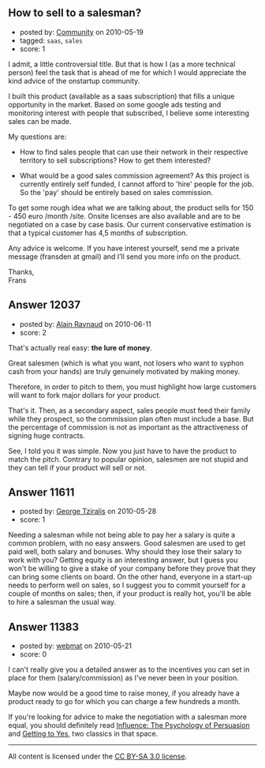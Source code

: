 ## How to sell to a salesman?

- posted by: [Community](https://stackexchange.com/users/-1/-1-community) on 2010-05-19
- tagged: `saas`, `sales`
- score: 1

I admit, a little controversial title. But that is how I (as a more technical person) feel the task that is ahead of me for which I would appreciate the kind advice of the onstartup community.

I built this product (available as a saas subscription) that fills a unique opportunity in the market. Based on some google ads testing and monitoring interest with people that subscribed, I believe some interesting sales can be made.

My questions are:

 - How to find sales people that can use their network in their respective territory to sell subscriptions? How to get them interested? 

 - What would be a good sales commission agreement? As this project is currently entirely self funded, I cannot afford to 'hire' people for the job. So the 'pay' should be entirely based on sales commission. 

To get some rough idea what we are talking about, the product sells for 150 - 450 euro /month /site. Onsite licenses are also available and are to be negotiated on a case by case basis. Our current conservative estimation is that a typical customer has 4,5 months of subscription.

Any advice is welcome. If you have interest yourself, send me a private message (fransden at gmail) and I’ll send you more info on the product.

Thanks,  
Frans



## Answer 12037

- posted by: [Alain Raynaud](https://stackexchange.com/users/-1/502-alain-raynaud) on 2010-06-11
- score: 2

That's actually real easy: **the lure of money**.

Great salesmen (which is what you want, not losers who want to syphon cash from your hands) are truly genuinely motivated by making money.

Therefore, in order to pitch to them, you must highlight how large customers will want to fork major dollars for your product.

That's it. Then, as a secondary aspect, sales people must feed their family while they prospect, so the commission plan often must include a base. But the percentage of commission is not as important as the attractiveness of signing huge contracts.

See, I told you it was simple. Now you just have to have the product to match the pitch. Contrary to popular opinion, salesmen are not stupid and they can tell if your product will sell or not.


## Answer 11611

- posted by: [George Tziralis](https://stackexchange.com/users/-1/3539-george-tziralis) on 2010-05-28
- score: 1

Needing a salesman while not being able to pay her a salary is quite a common problem, with no easy answers. Good salesmen are used to get paid well, both salary and bonuses. Why should they lose their salary to work with you? Getting equity is an interesting answer, but I guess you won't be willing to give a stake of your company before they prove that they can bring some clients on board.
On the other hand, everyone in a start-up needs to perform well on sales, so I suggest you to commit yourself for a couple of months on sales; then, if your product is really hot, you'll be able to hire a salesman the usual way.


## Answer 11383

- posted by: [webmat](https://stackexchange.com/users/-1/1657-webmat) on 2010-05-21
- score: 0

I can't really give you a detailed answer as to the incentives you can set in place for them (salary/commission) as I've never been in your position.

Maybe now would be a good time to raise money, if you already have a product ready to go for which you can charge a few hundreds a month.

If you're looking for advice to make the negotiation with a salesman more equal, you should definitely read [Influence: The Psychology of Persuasion](http://www.amazon.com/Influence-Psychology-Persuasion-Business-Essentials/dp/006124189X) and [Getting to Yes](http://www.amazon.com/Getting-Yes-Negotiating-Agreement-Without/dp/0140157352), two classics in that space.



---

All content is licensed under the [CC BY-SA 3.0 license](https://creativecommons.org/licenses/by-sa/3.0/).
